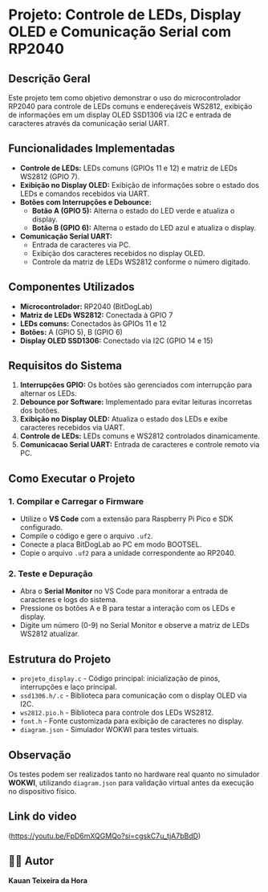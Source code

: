 # Projeto: Controle de LEDs, Display OLED e Comunicação Serial com RP2040

## Descrição Geral
Este projeto tem como objetivo demonstrar o uso do microcontrolador RP2040 para controle de LEDs comuns e endereçáveis WS2812, exibição de informações em um display OLED SSD1306 via I2C e entrada de caracteres através da comunicação serial UART.

## Funcionalidades Implementadas

- **Controle de LEDs:** LEDs comuns (GPIOs 11 e 12) e matriz de LEDs WS2812 (GPIO 7).
- **Exibição no Display OLED:** Exibição de informações sobre o estado dos LEDs e comandos recebidos via UART.
- **Botões com Interrupções e Debounce:**
  - **Botão A (GPIO 5):** Alterna o estado do LED verde e atualiza o display.
  - **Botão B (GPIO 6):** Alterna o estado do LED azul e atualiza o display.
- **Comunicação Serial UART:**
  - Entrada de caracteres via PC.
  - Exibição dos caracteres recebidos no display OLED.
  - Controle da matriz de LEDs WS2812 conforme o número digitado.

## Componentes Utilizados

- **Microcontrolador:** RP2040 (BitDogLab)
- **Matriz de LEDs WS2812:** Conectada à GPIO 7
- **LEDs comuns:** Conectados às GPIOs 11 e 12
- **Botões:** A (GPIO 5), B (GPIO 6)
- **Display OLED SSD1306:** Conectado via I2C (GPIO 14 e 15)

## Requisitos do Sistema

1. **Interrupções GPIO:** Os botões são gerenciados com interrupção para alternar os LEDs.
2. **Debounce por Software:** Implementado para evitar leituras incorretas dos botões.
3. **Exibição no Display OLED:** Atualiza o estado dos LEDs e exibe caracteres recebidos via UART.
4. **Controle de LEDs:** LEDs comuns e WS2812 controlados dinamicamente.
5. **Comunicacao Serial UART:** Entrada de caracteres e controle remoto via PC.

## Como Executar o Projeto

### 1. Compilar e Carregar o Firmware
- Utilize o **VS Code** com a extensão para Raspberry Pi Pico e SDK configurado.
- Compile o código e gere o arquivo `.uf2`.
- Conecte a placa BitDogLab ao PC em modo BOOTSEL.
- Copie o arquivo `.uf2` para a unidade correspondente ao RP2040.

### 2. Teste e Depuração
- Abra o **Serial Monitor** no VS Code para monitorar a entrada de caracteres e logs do sistema.
- Pressione os botões A e B para testar a interação com os LEDs e display.
- Digite um número (0-9) no Serial Monitor e observe a matriz de LEDs WS2812 atualizar.

## Estrutura do Projeto

- `projeto_display.c` - Código principal: inicialização de pinos, interrupções e laço principal.
- `ssd1306.h/.c` - Biblioteca para comunicação com o display OLED via I2C.
- `ws2812.pio.h` - Biblioteca para controle dos LEDs WS2812.
- `font.h` - Fonte customizada para exibição de caracteres no display.
- `diagram.json` - Simulador WOKWI para testes virtuais.

## Observação
Os testes podem ser realizados tanto no hardware real quanto no simulador **WOKWI**, utilizando `diagram.json` para validação virtual antes da execução no dispositivo físico.

## Link do video 

(https://youtu.be/FpD6mXQGMQo?si=cgskC7u_tjA7bBdD)
## 👨‍💻 Autor
**Kauan Teixeira da Hora**

